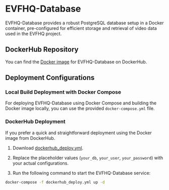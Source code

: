 # EVFHQ-Database

EVFHQ-Database provides a robust PostgreSQL database setup in a Docker container, pre-configured for efficient storage and retrieval of video data used in the EVFHQ project.

## DockerHub Repository

You can find the [Docker image](https://hub.docker.com/repository/docker/anjieyang/evfhq-fetcher/general) for EVFHQ-Database on DockerHub.

## Deployment Configurations

### Local Build Deployment with Docker Compose

For deploying EVFHQ-Database using Docker Compose and building the Docker image locally, you can use the provided `docker-compose.yml` file.

### DockerHub Deployment

If you prefer a quick and straightforward deployment using the Docker image from DockerHub.

1. Download [dockerhub_deploy.yml](https://drive.google.com/uc?export=download&id=1-Y_KdkI-tJr4kdM63QXz6PYK63ZpG9fn).

2. Replace the placeholder values (`your_db`, `your_user`, `your_password`) with your actual configurations.

3. Run the following command to start the EVFHQ-Database service:

```bash
docker-compose -f dockerhub_deploy.yml up -d
```
